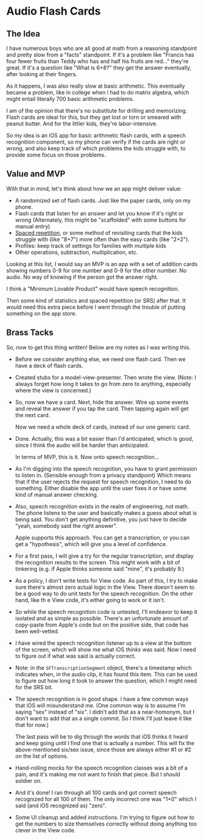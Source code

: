 # Audio Flash Cards

## The Idea

I have numerous boys who are all good at math from a reasoning standpoint and pretty slow from a "facts" standpoint.  If it's a problem like "Francis has four fewer fruits than Teddy who has and half his fruits are red..." they're great.  If it's a question like "What is 6+8?" they get the answer eventually, after looking at their fingers.

As it happens, I was also really slow at basic arithmetic.  This eventually became a problem, like in college when I had to do matrix algebra, which might entail literally 700 basic arithmetic problems.

I am of the opinion that there's no substitute for drilling and memorizing.  Flash cards are ideal for this, but they get lost or torn or smeared with peanut butter.  And for the littler kids, they're labor-intensive.

So my idea is an iOS app for basic arithmetic flash cards, with a speech recognition component, so my phone can verify if the cards are right or wrong, and also keep track of which problems the kids struggle with, to provide some focus on those problems.

## Value and MVP

With that in mind, let's think about how we an app might deliver value:

- A randomized set of flash cards.  Just like the paper cards, only on my phone.
- Flash cards that listen for an answer and let you know if it's right or wrong
  (Alternately, this might be "scaffolded" with some buttons for manual entry)
- [Spaced repetition](https://en.wikipedia.org/wiki/Spaced_repetition), or some method of revisiting cards that the kids struggle with (like "8+7") more often than the easy cards (like "2+2").
- Profiles: keep track of settings for families with multiple kids
- Other operations, subtraction, multiplication, etc.

Looking at this list, I would say an MVP is an app with a set of addition cards showing numbers 0-9 for one number and 0-9 for the other number.  No audio.  No way of knowing if the person got the answer right.

I think a "Minimum Lovable Product" would have speech recognition.

Then some kind of statistics and spaced repetition (or SRS) after that.  It would need this extra piece before I went through the trouble of putting something on the app store.

##  Brass Tacks

So, now to get this thing written!  Below are my notes as I was writing this.

- Before we consider anything else, we need one flash card.  Then we have a deck of flash cards.

- Created stubs for a model-view-presenter.  Then wrote the view.  (Note: I always forget how long it takes to go from zero to anything, especially where the view is concerned.)

- So, now we have a card.  Next, hide the answer.  Wire up some events and reveal the answer if you tap the card.  Then tapping again will get the next card.

  Now we need a whole deck of cards, instead of our one generic card.

- Done.  Actually, this was a bit easier than I'd anticipated, which is good, since I think the audio will be harder than anticipated.

  In terms of MVP, this is it.  Now onto speech recognition...

- As I'm digging into the speech recognition, you have to grant permission to listen in. (Sensible enough from a privacy standpoint)  Which means that if the user rejects the request for speech recognition, I need to do something.  Either disable the app until the user fixes it or have some kind of manual answer checking.

- Also, speech recognition exists in the realm of engineering, not math.  The phone listens to the user and basically makes a guess about what is being said.  You don't get anything definitive, you just have to decide "yeah, somebody said the right answer".

  Apple supports this approach.  You can get a transcription, or you can get a "hypothesis", which will give you a level of confidence.

- For a first pass, I will give a try for the regular transcription, and display the recognition results to the screen.  This might work with a bit of tinkering (e.g. if Apple thinks someone said "mine", it's probably 9.)

- As a policy, I don't write tests for View code.  As part of this, I try to make sure there's almost zero actual logic in the View.  There doesn't seem to be a good way to do unit tests for the speech recognition.  On the other hand, like th e View code, it's either going to work or it isn't.

- So while the speech recognition code is untested, I'll endeavor to keep it isolated and as simple as possible.  There's an unfortunate amount of copy-paste from Apple's code but on the positive side, that code has been well-vetted.

- I have wired the speech recognition listener up to a view at the bottom of the screen, which will show me what iOS _thinks_ was said.  Now I need to figure out if what was said is actually correct.

- Note: in the `SFTranscriptionSegment` object, there's a timestamp which indicates when, in the audio clip, it has found this item.  This can be used to figure out how long it took to answer the question, which I might need for the SRS bit.

- The speech recognition is in good shape.  I have a few common ways that iOS will misunderstand me.  (One common way is to assume I'm saying "sex" instead of "six".  I didn't add that as a near-homonym, but I don't want to add that as a single commit.  So I think I'll just leave it like that for now.)

  The last pass will be to dig through the words that iOS thinks it heard and keep going until I find one that is actually a number.  This will fix the above-mentioned six/sex issue, since those are always either #1 or #2 on the list of options.

- Hand-rolling mocks for the speech recognition classes was a bit of a pain, and it's making me not want to finish that piece.  But I should soldier on.

- And it's done!  I ran through all 100 cards and got correct speech recognized for all 100 of them.  The only incorrect one was "1+0" which I said (and iOS recognized as) "zero".

- Some UI cleanup and added instructions.  I'm trying to figure out how to get the numbers to size themselves correctly without doing anything too clever in the View code.
